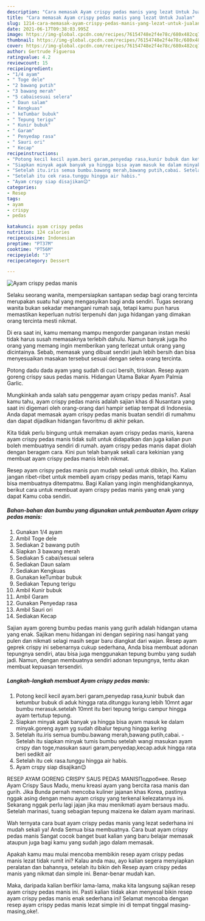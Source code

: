 ```yaml
---
description: "Cara memasak Ayam crispy pedas manis yang lezat Untuk Jualan"
title: "Cara memasak Ayam crispy pedas manis yang lezat Untuk Jualan"
slug: 1214-cara-memasak-ayam-crispy-pedas-manis-yang-lezat-untuk-jualan
date: 2021-06-17T09:38:03.995Z
image: https://img-global.cpcdn.com/recipes/76154748e2f4e78c/680x482cq70/ayam-crispy-pedas-manis-foto-resep-utama.jpg
thumbnail: https://img-global.cpcdn.com/recipes/76154748e2f4e78c/680x482cq70/ayam-crispy-pedas-manis-foto-resep-utama.jpg
cover: https://img-global.cpcdn.com/recipes/76154748e2f4e78c/680x482cq70/ayam-crispy-pedas-manis-foto-resep-utama.jpg
author: Gertrude Figueroa
ratingvalue: 4.2
reviewcount: 15
recipeingredient:
- "1/4 ayam"
- " Toge dele"
- "2 bawang putih"
- "3 bawang merah"
- "5 cabaisesuai selera"
- " Daun salam"
- " Kengkuas"
- " keTumbar bubuk"
- " Tepung terigu"
- " Kunir bubuk"
- " Garam"
- " Penyedap rasa"
- " Sauri ori"
- " Kecap"
recipeinstructions:
- "Potong kecil kecil ayam.beri garam,penyedap rasa,kunir bubuk dan ketumbur bubuk di aduk hingga rata.ditunggu kurang lebih 10mnt agar bumbu merasuk.setelah 10mnt itu beri tepung terigu campur hingga ayam tertutup tepung."
- "Siapkan minyak agak banyak ya hingga bisa ayam masuk ke dalam minyak.goreng ayam yg sudah dibalur tepung hingga kering"
- "Setelah itu.iris semua bumbu.bawang merah,bawang putih,cabai. Setelah itu siapkan minyak tumis bumbu setelah wangi masukan ayam crspy dan toge,masukan sauri garam,penyedap,kecap.aduk hingga rata beri sedikit air"
- "Setelah itu cek rasa.tunggu hingga air habis."
- "Ayam crspy siap disajikan😉"
categories:
- Resep
tags:
- ayam
- crispy
- pedas

katakunci: ayam crispy pedas 
nutrition: 124 calories
recipecuisine: Indonesian
preptime: "PT37M"
cooktime: "PT56M"
recipeyield: "3"
recipecategory: Dessert

---
```



![Ayam crispy pedas manis](https://img-global.cpcdn.com/recipes/76154748e2f4e78c/680x482cq70/ayam-crispy-pedas-manis-foto-resep-utama.jpg)

Selaku seorang wanita, mempersiapkan santapan sedap bagi orang tercinta merupakan suatu hal yang mengasyikan bagi anda sendiri. Tugas seorang  wanita bukan sekadar menangani rumah saja, tetapi kamu pun harus memastikan keperluan nutrisi terpenuhi dan juga hidangan yang dimakan orang tercinta mesti nikmat.

Di era  saat ini, kamu memang mampu mengorder panganan instan meski tidak harus susah memasaknya terlebih dahulu. Namun banyak juga lho orang yang memang ingin memberikan yang terlezat untuk orang yang dicintainya. Sebab, memasak yang dibuat sendiri jauh lebih bersih dan bisa menyesuaikan masakan tersebut sesuai dengan selera orang tercinta. 

Potong dadu dada ayam yang sudah di cuci bersih, tiriskan. Resep ayam goreng crispy saus pedas manis. Hidangan Utama Bakar Ayam Palmia Garlic.

Mungkinkah anda salah satu penggemar ayam crispy pedas manis?. Asal kamu tahu, ayam crispy pedas manis adalah sajian khas di Nusantara yang saat ini digemari oleh orang-orang dari hampir setiap tempat di Indonesia. Anda dapat memasak ayam crispy pedas manis buatan sendiri di rumahmu dan dapat dijadikan hidangan favoritmu di akhir pekan.

Kita tidak perlu bingung untuk memakan ayam crispy pedas manis, karena ayam crispy pedas manis tidak sulit untuk didapatkan dan juga kalian pun boleh membuatnya sendiri di rumah. ayam crispy pedas manis dapat diolah dengan beragam cara. Kini pun telah banyak sekali cara kekinian yang membuat ayam crispy pedas manis lebih nikmat.

Resep ayam crispy pedas manis pun mudah sekali untuk dibikin, lho. Kalian jangan ribet-ribet untuk membeli ayam crispy pedas manis, tetapi Kamu bisa membuatnya ditempatmu. Bagi Kalian yang ingin menghidangkannya, berikut cara untuk membuat ayam crispy pedas manis yang enak yang dapat Kamu coba sendiri.

<!--inarticleads1-->

##### Bahan-bahan dan bumbu yang digunakan untuk pembuatan Ayam crispy pedas manis:

1. Gunakan 1/4 ayam
1. Ambil  Toge dele
1. Sediakan 2 bawang putih
1. Siapkan 3 bawang merah
1. Sediakan 5 cabai/sesuai selera
1. Sediakan  Daun salam
1. Sediakan  Kengkuas
1. Gunakan  keTumbar bubuk
1. Sediakan  Tepung terigu
1. Ambil  Kunir bubuk
1. Ambil  Garam
1. Gunakan  Penyedap rasa
1. Ambil  Sauri ori
1. Sediakan  Kecap


Sajian ayam goreng bumbu pedas manis yang gurih adalah hidangan utama yang enak. Sajikan menu hidangan ini dengan sepiring nasi hangat yang pulen dan nikmati selagi masih segar baru diangkat dari wajan. Resep ayam geprek crispy ini sebenarnya cukup sederhana, Anda bisa membuat adonan tepungnya sendiri, atau bisa juga menggunakan tepung bumbu yang sudah jadi. Namun, dengan membuatnya sendiri adonan tepungnya, tentu akan membuat kepuasan tersendiri. 

<!--inarticleads2-->

##### Langkah-langkah membuat Ayam crispy pedas manis:

1. Potong kecil kecil ayam.beri garam,penyedap rasa,kunir bubuk dan ketumbur bubuk di aduk hingga rata.ditunggu kurang lebih 10mnt agar bumbu merasuk.setelah 10mnt itu beri tepung terigu campur hingga ayam tertutup tepung.
1. Siapkan minyak agak banyak ya hingga bisa ayam masuk ke dalam minyak.goreng ayam yg sudah dibalur tepung hingga kering
1. Setelah itu.iris semua bumbu.bawang merah,bawang putih,cabai. - Setelah itu siapkan minyak tumis bumbu setelah wangi masukan ayam crspy dan toge,masukan sauri garam,penyedap,kecap.aduk hingga rata beri sedikit air
1. Setelah itu cek rasa.tunggu hingga air habis.
1. Ayam crspy siap disajikan😉


RESEP AYAM GORENG CRISPY SAUS PEDAS MANISПодробнее. Resep Ayam Crispy Saus Madu, menu kreasi ayam yang bercita rasa manis dan gurih. Jika Bunda pernah mencoba kuliner jajanan khas Korea, pastinya nggak asing dengan menu ayam crispy yang terkenal kelezatannya ini. Sekarang nggak perlu lagi jajan jika mau menikmati ayam bersaus madu. Setelah marinasi, tuang sebagian tepung maizena ke dalam ayam marinasi. 

Wah ternyata cara buat ayam crispy pedas manis yang lezat sederhana ini mudah sekali ya! Anda Semua bisa membuatnya. Cara buat ayam crispy pedas manis Sangat cocok banget buat kalian yang baru belajar memasak ataupun juga bagi kamu yang sudah jago dalam memasak.

Apakah kamu mau mulai mencoba membikin resep ayam crispy pedas manis lezat tidak rumit ini? Kalau anda mau, ayo kalian segera menyiapkan peralatan dan bahannya, setelah itu bikin deh Resep ayam crispy pedas manis yang nikmat dan simple ini. Benar-benar mudah kan. 

Maka, daripada kalian berfikir lama-lama, maka kita langsung sajikan resep ayam crispy pedas manis ini. Pasti kalian tiidak akan menyesal bikin resep ayam crispy pedas manis enak sederhana ini! Selamat mencoba dengan resep ayam crispy pedas manis lezat simple ini di tempat tinggal masing-masing,oke!.


